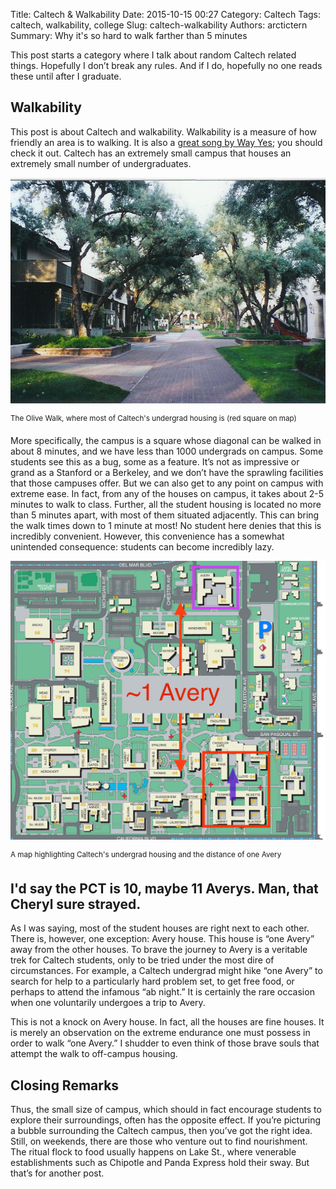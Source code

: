 Title: Caltech & Walkability
Date: 2015-10-15 00:27
Category: Caltech
Tags: caltech, walkability, college
Slug: caltech-walkability
Authors: arctictern
Summary: Why it's so hard to walk farther than 5 minutes

This post starts a category where I talk about random Caltech related 
things. Hopefully I don’t break any rules. And if I do, hopefully no one reads 
these until after I graduate.

## Walkability
This post is about Caltech and walkability. Walkability is a measure of how 
friendly an area is to walking. It is also a 
[great song by Way Yes](https://www.youtube.com/watch?v=8HpKUPvu_hk); you should 
check it out. Caltech has an extremely small campus that houses an extremely 
small number of undergraduates.

![caltech-olive-walk](/images/caltech-olive-walk.jpg)

<sup>The Olive Walk, where most of Caltech's undergrad housing is 
(red square on map)</sup>


More specifically, the campus is a square whose diagonal can be walked in about 
8 minutes, and we have less than 1000 undergrads on campus. Some students see 
this as a bug, some as a feature. It’s not as impressive or grand as a Stanford 
or a Berkeley, and we don’t have the sprawling facilities that those campuses 
offer. But we can also get to any point on campus with extreme ease. In fact, 
from any of the houses on campus, it takes about 2-5 minutes to walk to class. 
Further, all the student housing is located no more than 5 minutes apart, with 
most of them situated adjacently. This can bring the walk times down to 1 minute 
at most! No student here denies that this is incredibly convenient. However, this 
convenience has a somewhat unintended consequence: students can become incredibly lazy. 

![caltech-map](/images/caltech-map.gif)

<sup>A map highlighting Caltech's undergrad housing and the distance of one 
Avery</sup>

## I'd say the PCT is 10, maybe 11 Averys. Man, that Cheryl sure strayed.
As I was saying, most of the student houses are right next to each other. There 
is, however, one exception: Avery house. This house is “one Avery” away from 
the other houses. To brave the journey to Avery is a veritable trek for Caltech 
students, only to be tried under the most dire of circumstances. For example, 
a Caltech undergrad might hike “one Avery” to search for help to a particularly 
hard problem set, to get free food, or perhaps to attend the infamous “ab night.” 
It is certainly the rare occasion when one voluntarily undergoes a trip to Avery. 

This is not a knock on Avery house. In fact, all the houses are fine houses. It 
is merely an observation on the extreme endurance one must possess in order to 
walk “one Avery.” I shudder to even think of those brave souls that attempt the 
walk to off-campus housing.

## Closing Remarks
Thus, the small size of campus, which should in fact encourage students to 
explore their surroundings, often has the opposite effect. If you’re picturing 
a bubble surrounding the Caltech campus, then you’ve got the right idea. Still, 
on weekends, there are those who venture out to find nourishment. The ritual 
flock to food usually happens on Lake St., where venerable establishments such 
as Chipotle and Panda Express hold their sway. But that’s for another post.
